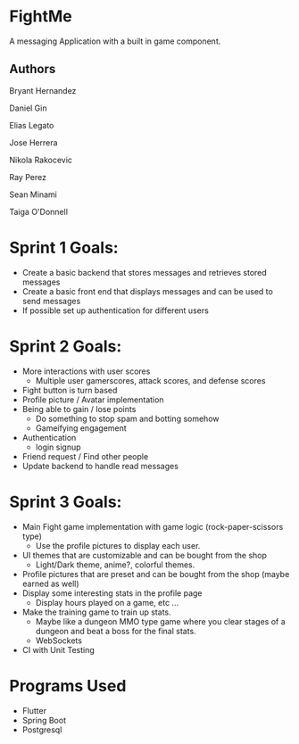 # FightMe

A messaging Application with a built in game component.

## Authors

Bryant Hernandez

Daniel Gin

Elias Legato

Jose Herrera

Nikola Rakocevic

Ray Perez

Sean Minami

Taiga O'Donnell

# Sprint 1 Goals:

- Create a basic backend that stores messages and retrieves stored messages
- Create a basic front end that displays messages and can be used to send messages
- If possible set up authentication for different users

# Sprint 2 Goals: 

- More interactions with user scores
    - Multiple user gamerscores, attack scores, and defense scores
- Fight button is turn based
- Profile picture / Avatar implementation
- Being able to gain / lose points 
    - Do something to stop spam and botting somehow
    - Gameifying engagement
- Authentication 
    - login signup 
- Friend request / Find other people
- Update backend to handle read messages

# Sprint 3 Goals: 

- Main Fight game implementation with game logic (rock-paper-scissors type)
    - Use the profile pictures to display each user.
- UI themes that are customizable and can be bought from the shop
    - Light/Dark theme, anime?, colorful themes.
- Profile pictures that are preset and can be bought from the shop (maybe earned as well)
- Display some interesting stats in the profile page
    - Display hours played on a game, etc ...
- Make the training game to train up stats.
    - Maybe like a dungeon MMO type game where you clear stages of a dungeon and beat a boss for the final stats.
    - WebSockets
- CI with Unit Testing

# Programs Used
- Flutter
- Spring Boot
- Postgresql
